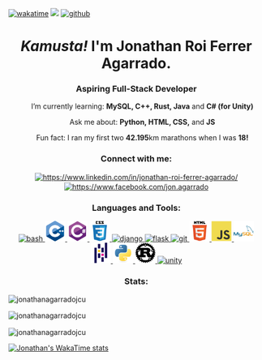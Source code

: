 [![wakatime](https://wakatime.com/badge/user/018bba68-1bf4-46ce-8fc7-13dac0a52b74.svg)](https://wakatime.com/@018bba68-1bf4-46ce-8fc7-13dac0a52b74)
![](https://komarev.com/ghpvc/?username=JonathanAgarradoJCU&color=orange)
[![github](https://img.shields.io/github/followers/jonathanagarradojcu?logo=github&style=plastic&color=blue)](https://github.com/jonathanagarradojcu?tab=followers)
<h1 align="center"><i>Kamusta!</i> I'm Jonathan Roi Ferrer Agarrado.</h1>
<h3 align="center">Aspiring Full-Stack Developer</h3>

<ul align="center" style="list-style-type: none;">
<p>I’m currently learning: <b>MySQL, C++, Rust, Java</b> and <b>C# (for Unity)</b></p>
<p>Ask me about: <b>Python, HTML, CSS,</b> and <b>JS</b></p>
<p>Fun fact: I ran my first two <b>42.195</b>km marathons when I was <b>18!</b></p>
</ul>

<h3 align="center">Connect with me:</h3>
<p align="center">
<a href="https://linkedin.com/in/jonathan-roi-ferrer-agarrado/" target="blank"><img align="center" src="https://raw.githubusercontent.com/rahuldkjain/github-profile-readme-generator/master/src/images/icons/Social/linked-in-alt.svg" alt="https://www.linkedin.com/in/jonathan-roi-ferrer-agarrado/" height="30" width="40" /></a>
<a href="https://fb.com/jon.agarrado" target="blank"><img align="center" src="https://raw.githubusercontent.com/rahuldkjain/github-profile-readme-generator/master/src/images/icons/Social/facebook.svg" alt="https://www.facebook.com/jon.agarrado" height="30" width="40" /></a>
</p>

<h3 align="center">Languages and Tools:</h3>
<p align="center">
  <a href="https://www.gnu.org/software/bash/" target="_blank" rel="noreferrer"> <img src="https://www.vectorlogo.zone/logos/gnu_bash/gnu_bash-icon.svg" alt="bash" width="40" height="40"/> </a>
  <a href="https://www.w3schools.com/cpp/" target="_blank" rel="noreferrer"> <img src="https://raw.githubusercontent.com/devicons/devicon/master/icons/cplusplus/cplusplus-original.svg" alt="cplusplus" width="40" height="40"/> </a>
  <a href="https://www.w3schools.com/cs/" target="_blank" rel="noreferrer"> <img src="https://raw.githubusercontent.com/devicons/devicon/master/icons/csharp/csharp-original.svg" alt="csharp" width="40" height="40"/> </a>
  <a href="https://www.w3schools.com/css/" target="_blank" rel="noreferrer"> <img src="https://raw.githubusercontent.com/devicons/devicon/master/icons/css3/css3-original-wordmark.svg" alt="css3" width="40" height="40"/> </a>
  <a href="https://www.djangoproject.com/" target="_blank" rel="noreferrer"> <img src="https://cdn.worldvectorlogo.com/logos/django.svg" alt="django" width="40" height="40"/> </a>
  <a href="https://flask.palletsprojects.com/" target="_blank" rel="noreferrer"> <img src="https://www.vectorlogo.zone/logos/pocoo_flask/pocoo_flask-icon.svg" alt="flask" width="40" height="40"/> </a>
  <a href="https://git-scm.com/" target="_blank" rel="noreferrer"> <img src="https://www.vectorlogo.zone/logos/git-scm/git-scm-icon.svg" alt="git" width="40" height="40"/> </a>
  <a href="https://www.w3.org/html/" target="_blank" rel="noreferrer"> <img src="https://raw.githubusercontent.com/devicons/devicon/master/icons/html5/html5-original-wordmark.svg" alt="html5" width="40" height="40"/> </a>
  <a href="https://developer.mozilla.org/en-US/docs/Web/JavaScript" target="_blank" rel="noreferrer"> <img src="https://raw.githubusercontent.com/devicons/devicon/master/icons/javascript/javascript-original.svg" alt="javascript" width="40" height="40"/> </a>
  <a href="https://www.mysql.com/" target="_blank" rel="noreferrer"> <img src="https://raw.githubusercontent.com/devicons/devicon/master/icons/mysql/mysql-original-wordmark.svg" alt="mysql" width="40" height="40"/> </a>
  <a href="https://pandas.pydata.org/" target="_blank" rel="noreferrer"> <img src="https://raw.githubusercontent.com/devicons/devicon/2ae2a900d2f041da66e950e4d48052658d850630/icons/pandas/pandas-original.svg" alt="pandas" width="40" height="40"/> </a>
  <a href="https://www.python.org" target="_blank" rel="noreferrer"> <img src="https://raw.githubusercontent.com/devicons/devicon/master/icons/python/python-original.svg" alt="python" width="40" height="40"/> </a>
  <a href="https://www.rust-lang.org" target="_blank" rel="noreferrer"> <img src="https://raw.githubusercontent.com/devicons/devicon/master/icons/rust/rust-plain.svg" alt="rust" width="40" height="40"/> </a>    <a href="https://unity.com/" target="_blank" rel="noreferrer"> <img src="https://www.vectorlogo.zone/logos/unity3d/unity3d-icon.svg" alt="unity" width="40" height="40"/> </a>
</p>

<h3 align="center">Stats:</h3>

<p>&nbsp;<img align="left" src="https://github-readme-stats.vercel.app/api?username=jonathanagarradojcu&show_icons=true&locale=en" alt="jonathanagarradojcu" /></p>

<p><img align="center" src="https://github-readme-stats.vercel.app/api/top-langs?username=jonathanagarradojcu&show_icons=true&locale=en&layout=compact" alt="jonathanagarradojcu" /></p>

<p><img align="center" src="https://github-readme-streak-stats.herokuapp.com/?user=jonathanagarradojcu&" alt="jonathanagarradojcu" /></p>

[![Jonathan's WakaTime stats](https://github-readme-stats.vercel.app/api/wakatime?username=JonathanAgarradoJCU)](https://github.com/anuraghazra/github-readme-stats)
